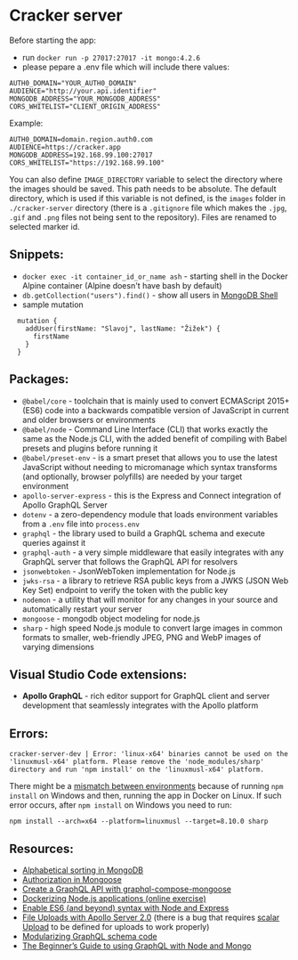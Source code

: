 # Cracker server

Before starting the app:

- run `docker run -p 27017:27017 -it mongo:4.2.6`
- please pepare a .env file which will include there values:

```
AUTH0_DOMAIN="YOUR_AUTH0_DOMAIN"
AUDIENCE="http://your.api.identifier"
MONGODB_ADDRESS="YOUR_MONGODB_ADDRESS"
CORS_WHITELIST="CLIENT_ORIGIN_ADDRESS"
```

Example:

```
AUTH0_DOMAIN=domain.region.auth0.com
AUDIENCE=https://cracker.app
MONGODB_ADDRESS=192.168.99.100:27017
CORS_WHITELIST="https://192.168.99.100"
```

You can also define `IMAGE_DIRECTORY` variable to select the directory where the images should be saved. This path needs to be absolute. The default directory, which is used if this variable is not defined, is the `images` folder in `./cracker-server` directory (there is a `.gitignore` file which makes the `.jpg`, `.gif` and `.png` files not being sent to the repository). Files are renamed to selected marker id.

## Snippets:

- `docker exec -it container_id_or_name ash` - starting shell in the Docker Alpine container (Alpine doesn't have bash by default)
- `db.getCollection("users").find()` - show all users in [MongoDB Shell](https://docs.mongodb.com/manual/mongo/#working-with-the-mongo-shell)
- sample mutation

```
  mutation {
    addUser(firstName: "Slavoj", lastName: "Žižek") {
      firstName
    }
  }
```

## Packages:

- `@babel/core` - toolchain that is mainly used to convert ECMAScript 2015+ (ES6) code into a backwards compatible version of JavaScript in current and older browsers or environments
- `@babel/node` - Command Line Interface (CLI) that works exactly the same as the Node.js CLI, with the added benefit of compiling with Babel presets and plugins before running it
- `@babel/preset-env` - is a smart preset that allows you to use the latest JavaScript without needing to micromanage which syntax transforms (and optionally, browser polyfills) are needed by your target environment
- `apollo-server-express` - this is the Express and Connect integration of Apollo GraphQL Server
- `dotenv` - a zero-dependency module that loads environment variables from a `.env` file into `process.env`
- `graphql` - the library used to build a GraphQL schema and execute queries against it
- `graphql-auth` - a very simple middleware that easily integrates with any GraphQL server that follows the GraphQL API for resolvers
- `jsonwebtoken` - JsonWebToken implementation for Node.js
- `jwks-rsa` - a library to retrieve RSA public keys from a JWKS (JSON Web Key Set) endpoint to verify the token with the public key
- `nodemon` - a utility that will monitor for any changes in your source and automatically restart your server
- `mongoose` - mongodb object modeling for node.js
- `sharp` - high speed Node.js module to convert large images in common formats to smaller, web-friendly JPEG, PNG and WebP images of varying dimensions

## Visual Studio Code extensions:

- **Apollo GraphQL** - rich editor support for GraphQL client and server development that seamlessly integrates with the Apollo platform

## Errors:

```
cracker-server-dev | Error: 'linux-x64' binaries cannot be used on the 'linuxmusl-x64' platform. Please remove the 'node_modules/sharp' directory and run 'npm install' on the 'linuxmusl-x64' platform.
```

There might be a [mismatch between environments](https://github.com/lovell/sharp/issues/1459#issuecomment-439352107) because of running `npm install` on Windows and then, running the app in Docker on Linux. If such error occurs, after `npm install` on Windows you need to run:

```
npm install --arch=x64 --platform=linuxmusl --target=8.10.0 sharp
```

## Resources:

- [Alphabetical sorting in MongoDB](https://stackoverflow.com/questions/14279924/mongoose-sort-alphabetically)
- [Authorization in Mongoose](https://mongoosejs.com/docs/connections.html)
- [Create a GraphQL API with graphql-compose-mongoose](https://getstream.io/blog/tutorial-create-a-graphql-api-with-node-mongoose-and-express/)
- [Dockerizing Node.js applications (online exercise)](https://www.katacoda.com/courses/docker/3# "Katacoda course")
- [Enable ES6 (and beyond) syntax with Node and Express](https://www.freecodecamp.org/news/how-to-enable-es6-and-beyond-syntax-with-node-and-express-68d3e11fe1ab/)
- [File Uploads with Apollo Server 2.0](https://www.apollographql.com/blog/file-uploads-with-apollo-server-2-0-5db2f3f60675/#File-upload-with-schema-param) (there is a bug that requires [scalar Upload](https://github.com/apollographql/apollo-server/issues/1317#issuecomment-403648624) to be defined for uploads to work properly)
- [Modularizing GraphQL schema code](https://www.apollographql.com/blog/modularizing-your-graphql-schema-code-d7f71d5ed5f2)
- [The Beginner’s Guide to using GraphQL with Node and Mongo](https://medium.com/@williamyang93/graphql-apollo-mongodb-mongoose-part-i-a727bb22f1f6)
